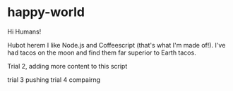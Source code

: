 # happy-world

Hi Humans!

Hubot herem I like Node.js and Coffeescript (that's what I'm made of!).
I've had tacos on the moon and find them far superior to Earth tacos.

Trial 2, adding more content to this script

trial 3 pushing
trial 4 compairng
